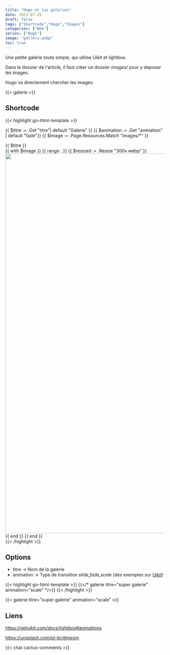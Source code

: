 ```yaml
---
title: "Hugo et les galeries"
date: 2023-07-25
draft: false
tags: ["Shortcode","Hugo","Images"]
categories: ["Web"]
series: ["Hugo"]
image: "gallery.webp"
toc: true
---
```

Une petite galerie toute simple, qui utilise Uikit et lightbox.

Dans le dossier de l'article, il faut créer un dossier *images/* pour y deposer les images.

Hugo va directement chercher les images.


{{< galerie >}}

## Shortcode
{{< highlight go-html-template >}}
<!--
Options:
    titre -> Nom de la galerie
    animation -> Type de transition slide,fade,scale (des exemples sur Uikit:https://getuikit.com/docs/lightbox#animations)
Exemples:
galerie titre="super galerie" animation="scale"
-->

{{ $titre := .Get "titre"| default "Galerie" }}
{{ $animation := .Get "animation" | default "fade"}}
{{ $image :=  .Page.Resources.Match "images/*" }}

<div class="uk-h3">{{ $titre }}</div>
<div class="uk-child-width-1-3@m" uk-grid uk-lightbox="animation: {{ $animation }}">
{{ with $image }}
    {{ range . }}
    {{ $resized := .Resize "300x webp" }}
    <div>
        <a class="uk-inline" href="{{ .Permalink }}" data-caption="{{ path.Base .Name }}">
            <img src="{{ $resized.Permalink }}" width="1800" height="1200" alt="">
        </a>
    </div>
    {{ end }}
{{ end }}
</div>
{{< /highlight >}}

## Options

- titre -> Nom de la galerie
- animation -> Type de transition *slide,fade,scale* (des exemples sur [Uikit](https://getuikit.com/docs/lightbox#animations))

{{< highlight go-html-template >}}
{{</* galerie titre="super galerie" animation="scale" */>}}
{{< /highlight >}}

{{< galerie titre="super galerie" animation="scale" >}}

## Liens
https://getuikit.com/docs/lightbox#animations

https://unsplash.com/pt-br/@neom

{{< chat cactus-comments >}}

